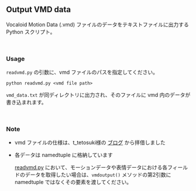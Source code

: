 ## Output VMD data
Vocaloid Motion Data (.vmd) ファイルのデータをテキストファイルに出力する Python スクリプト。

<br>

### Usage
`readvmd.py` の引数に、vmd ファイルのパスを指定してください。

```
python readvmd.py <vmd file path>
```

`vmd_data.txt` が同ディレクトリに出力され、そのファイルに vmd 内のデータが書き込まれます。

<br>

### Note
- vmd ファイルの仕様は、t_tetosuki様の [ブログ](https://blog.goo.ne.jp/torisu_tetosuki/e/bc9f1c4d597341b394bd02b64597499d) から拝借しました

- 各データは namedtuple に格納しています

    [readvmd.py](readvmd.py) において、モーションデータや表情データにおける各フィールドのデータを取得したい場合は、`vmdoutput()` メソッドの第2引数に namedtuple ではなくその要素を渡してください。
